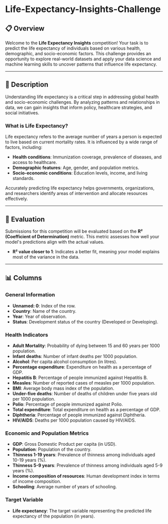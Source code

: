 # Life-Expectancy-Insights-Challenge

## 📋 Overview
Welcome to the **Life Expectancy Insights** competition! Your task is to predict the life expectancy of individuals based on various health, demographic, and socio-economic factors. This challenge provides an opportunity to explore real-world datasets and apply your data science and machine learning skills to uncover patterns that influence life expectancy.

---

## 📖 Description
Understanding life expectancy is a critical step in addressing global health and socio-economic challenges. By analyzing patterns and relationships in data, we can gain insights that inform policy, healthcare strategies, and social initiatives.

### What is Life Expectancy?
Life expectancy refers to the average number of years a person is expected to live based on current mortality rates. It is influenced by a wide range of factors, including:

- **Health conditions**: Immunization coverage, prevalence of diseases, and access to healthcare.
- **Demographic features**: Age, gender, and population metrics.
- **Socio-economic conditions**: Education levels, income, and living standards.

Accurately predicting life expectancy helps governments, organizations, and researchers identify areas of intervention and allocate resources effectively.

---

## 🧮 Evaluation
Submissions for this competition will be evaluated based on the **R² (Coefficient of Determination)** metric. This metric assesses how well your model's predictions align with the actual values. 

- **R² value closer to 1**: Indicates a better fit, meaning your model explains most of the variance in the data.

---

## 📊 Columns

### General Information
- **Unnamed: 0**: Index of the row.
- **Country**: Name of the country.
- **Year**: Year of observation.
- **Status**: Development status of the country (Developed or Developing).

### Health Indicators
- **Adult Mortality**: Probability of dying between 15 and 60 years per 1000 population.
- **Infant deaths**: Number of infant deaths per 1000 population.
- **Alcohol**: Per capita alcohol consumption (in litres).
- **Percentage expenditure**: Expenditure on health as a percentage of GDP.
- **Hepatitis B**: Percentage of people immunized against Hepatitis B.
- **Measles**: Number of reported cases of measles per 1000 population.
- **BMI**: Average body mass index of the population.
- **Under-five deaths**: Number of deaths of children under five years old per 1000 population.
- **Polio**: Percentage of people immunized against Polio.
- **Total expenditure**: Total expenditure on health as a percentage of GDP.
- **Diphtheria**: Percentage of people immunized against Diphtheria.
- **HIV/AIDS**: Deaths per 1000 population caused by HIV/AIDS.

### Economic and Population Metrics
- **GDP**: Gross Domestic Product per capita (in USD).
- **Population**: Population of the country.
- **Thinness 1-19 years**: Prevalence of thinness among individuals aged 10-19 years (%).
- **Thinness 5-9 years**: Prevalence of thinness among individuals aged 5-9 years (%).
- **Income composition of resources**: Human development index in terms of income composition.
- **Schooling**: Average number of years of schooling.

### Target Variable
- **Life expectancy**: The target variable representing the predicted life expectancy of the population (in years).
